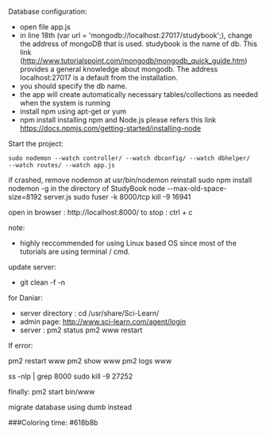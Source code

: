 Database configuration:
- open file app.js
- in line 18th (var url = 'mongodb://localhost:27017/studybook';), change the address of mongoDB that is used. studybook is the name of db. This link (http://www.tutorialspoint.com/mongodb/mongodb_quick_guide.htm) provides a general knowledge about mongodb. The address localhost:27017 is a default from the installation. 
- you should specify the db name. 
- the app will create automatically necessary tables/collections as needed when the system is running
- install npm using apt-get or yum
- npm install
installing npm and Node.js please refers this link https://docs.npmjs.com/getting-started/installing-node


Start the project:
```
sudo nodemon --watch controller/ --watch dbconfig/ --watch dbhelper/  --watch routes/ --watch app.js
```
if crashed, remove nodemon at usr/bin/nodemon
reinstall sudo npm install nodemon -g in the directory of StudyBook
node --max-old-space-size=8192 server.js 
sudo fuser -k 8000/tcp
kill -9 16941

open in browser : http://localhost:8000/
to stop : ctrl + c

note:
- highly reccommended for using Linux based OS since most of the tutorials are using terminal / cmd.

update server:
- git clean -f -n


for Daniar:
- server directory : cd /usr/share/Sci-Learn/
- admin page: http://www.sci-learn.com/agent/login
- server : pm2 status
			pm2 www restart

If error:

pm2 restart www
pm2 show www
pm2 logs www

ss -nlp | grep 8000
sudo kill -9 27252


finally:
pm2 start bin/www 


migrate database using dumb instead

###Coloring
time: #618b8b